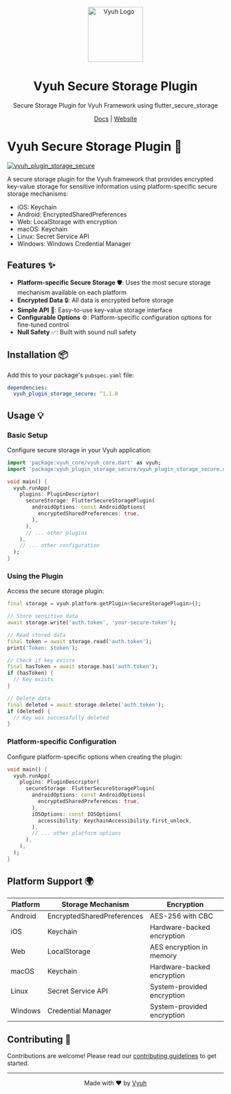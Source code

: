 <p align="center">
  <a href="https://vyuh.tech">
    <img src="https://github.com/vyuh-tech.png" alt="Vyuh Logo" height="128" />
  </a>
  <h1 align="center">Vyuh Secure Storage Plugin</h1>
  <p align="center">Secure Storage Plugin for Vyuh Framework using flutter_secure_storage</p>
  <p align="center">
    <a href="https://docs.vyuh.tech">Docs</a> |
    <a href="https://vyuh.tech">Website</a>
  </p>
</p>

# Vyuh Secure Storage Plugin 🔐

[![vyuh_plugin_storage_secure](https://img.shields.io/pub/v/vyuh_plugin_storage_secure.svg?label=vyuh_plugin_storage_secure&logo=dart&color=blue&style=for-the-badge)](https://pub.dev/packages/vyuh_plugin_storage_secure)

A secure storage plugin for the Vyuh framework that provides encrypted key-value
storage for sensitive information using platform-specific secure storage
mechanisms:

- iOS: Keychain
- Android: EncryptedSharedPreferences
- Web: LocalStorage with encryption
- macOS: Keychain
- Linux: Secret Service API
- Windows: Windows Credential Manager

## Features ✨

- **Platform-specific Secure Storage** 🛡️: Uses the most secure storage
  mechanism available on each platform
- **Encrypted Data** 🔒: All data is encrypted before storage
- **Simple API** 🎯: Easy-to-use key-value storage interface
- **Configurable Options** ⚙️: Platform-specific configuration options for
  fine-tuned control
- **Null Safety** ✅: Built with sound null safety

## Installation 📦

Add this to your package's `pubspec.yaml` file:

```yaml
dependencies:
  vyuh_plugin_storage_secure: ^1.1.0
```

## Usage 💡

### Basic Setup

Configure secure storage in your Vyuh application:

```dart
import 'package:vyuh_core/vyuh_core.dart' as vyuh;
import 'package:vyuh_plugin_storage_secure/vyuh_plugin_storage_secure.dart';

void main() {
  vyuh.runApp(
    plugins: PluginDescriptor(
      secureStorage: FlutterSecureStoragePlugin(
        androidOptions: const AndroidOptions(
          encryptedSharedPreferences: true,
        ),
      ),
      // ... other plugins
    ),
    // ... other configuration
  );
}
```

### Using the Plugin

Access the secure storage plugin:

```dart
final storage = vyuh.platform.getPlugin<SecureStoragePlugin>();

// Store sensitive data
await storage.write('auth.token', 'your-secure-token');

// Read stored data
final token = await storage.read('auth.token');
print('Token: $token');

// Check if key exists
final hasToken = await storage.has('auth.token');
if (hasToken) {
  // Key exists
}

// Delete data
final deleted = await storage.delete('auth.token');
if (deleted) {
  // Key was successfully deleted
}
```

### Platform-specific Configuration

Configure platform-specific options when creating the plugin:

```dart
void main() {
  vyuh.runApp(
    plugins: PluginDescriptor(
      secureStorage: FlutterSecureStoragePlugin(
        androidOptions: const AndroidOptions(
          encryptedSharedPreferences: true,
        ),
        iOSOptions: const IOSOptions(
          accessibility: KeychainAccessibility.first_unlock,
        ),
        // ... other platform options
      ),
    ),
  );
}
```

## Platform Support 🌍

| Platform | Storage Mechanism          | Encryption                 |
| -------- | -------------------------- | -------------------------- |
| Android  | EncryptedSharedPreferences | AES-256 with CBC           |
| iOS      | Keychain                   | Hardware-backed encryption |
| Web      | LocalStorage               | AES encryption in memory   |
| macOS    | Keychain                   | Hardware-backed encryption |
| Linux    | Secret Service API         | System-provided encryption |
| Windows  | Credential Manager         | System-provided encryption |

## Contributing 🤝

Contributions are welcome! Please read our
[contributing guidelines](https://github.com/vyuh-tech/vyuh/blob/main/CONTRIBUTING.md)
to get started.

---

<p align="center">Made with ❤️ by <a href="https://vyuh.tech">Vyuh</a></p>
